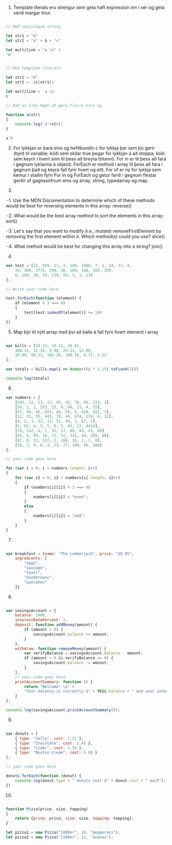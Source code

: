 
1. Template literals eru strengur sem geta haft expression inn í sér og geta verið margar línur.

```javascript

// Með venjulegum streng

let str1 = "b"
let str2 = "a" + b + "c"

let multiline = "a \n" + 
"b"


// Með template literals

let str1 = "b"
let str2 = `a${str1}c`

let multiline = `a \n 
b`

// Það er líka hægt að gera fleira eins og

function a(str)
{
    console.log('a'+str);
}

a`b`

```

2. For lykkjan er bara eins og hefðbundin c for lykkja þar sem þú gerir (býrð til variable; kóði sem skilar true þegar for lykkjan á að stoppa; kóði sem keyrir í hvert sinn til þess að breyta tölunni).  For in er til þess að fara í gegnum lyklanna á objecti.  ForEach er method í array til þess að fara í gegnum það og keyra fall fyrir hvert og eitt.  For of er ný for lykkja sem kemur í staðin fyrir For in og ForEach og getur farið i gegnum flestar gerðir af gagnasöfnum eins og array, string, typedarray og map.

3. 

⋅⋅1. Use the MDN Documentation to determine which of these methods would be best for reversing elements in this array:
    reverse()

⋅⋅2. What would be the best array method to sort the elements in this array:
    sort()

⋅⋅3. Let's say that you want to modify (i.e., mutate) removeFirstElement by removing the first element within it. Which method(s) could you use?
    slice()

⋅⋅4. What method would be best for changing this array into a string?
    join()

4. 

```javascript
var test = [12, 929, 11, 3, 199, 1000, 7, 1, 24, 37, 4,
    19, 300, 3775, 299, 36, 209, 148, 169, 299,
    6, 109, 20, 58, 139, 59, 3, 1, 139
];

// Write your code here

test.forEach(function (element) {
    if (element % 3 === 0)
    {
        test[test.indexOf(element)] += 100
    }
})
```

5. Map býr til nýtt array með því að kalla á fall fyrir hvert element í array

```javascript

var bills = [50.23, 19.12, 34.01,
    100.11, 12.15, 9.90, 29.11, 12.99,
    10.00, 99.22, 102.20, 100.10, 6.77, 2.22
];

var totals = bills.map(i => Number((i * 1.15).toFixed(2)))

console.log(totals)

```

6. 

```javascript
var numbers = [
    [243, 12, 23, 12, 45, 45, 78, 66, 223, 3],
    [34, 2, 1, 553, 23, 4, 66, 23, 4, 55],
    [67, 56, 45, 553, 44, 55, 5, 428, 452, 3],
    [12, 31, 55, 445, 79, 44, 674, 224, 4, 21],
    [4, 2, 3, 52, 13, 51, 44, 1, 67, 5],
    [5, 65, 4, 5, 5, 6, 5, 43, 23, 4424],
    [74, 532, 6, 7, 35, 17, 89, 43, 43, 66],
    [53, 6, 89, 10, 23, 52, 111, 44, 109, 80],
    [67, 6, 53, 537, 2, 168, 16, 2, 1, 8],
    [76, 7, 9, 6, 3, 73, 77, 100, 56, 100]
];

// your code goes here

for (var i = 0; i < numbers.length; i++)
{
    for (var i2 = 0; i2 < numbers[i].length; i2++)
    {
        if (numbers[i][i2] % 2 === 0)
        {
            numbers[i][i2] = "even";
        }
        else
        {
            numbers[i][i2] = "odd";
        }
    }
}
```

7. 

```javascript

var breakfast = {name: "The Lumberjack", price: "$9.95", 
    ingredients: [
        "eggs",
        "sausage",
        "toast",
        "hashbrowns",
        "pancakes"
    ]}

```

8. 

```javascript

var savingsAccount = {
    balance: 1000,
    interestRatePercent: 1,
    deposit: function addMoney(amount) {
        if (amount > 0) {
            savingsAccount.balance += amount;
        }
    },
    withdraw: function removeMoney(amount) {
        var verifyBalance = savingsAccount.balance - amount;
        if (amount > 0 && verifyBalance >= 0) {
            savingsAccount.balance -= amount;
        }
    },
    // your code goes here
    printAccountSummary: function () {
        return "Welcome! \n" +
        "Your balance is currently $" + this.balance + " and your interest rate is " + this.interestRatePercent + "%."
    }
};

console.log(savingsAccount.printAccountSummary());

```

9. 

```javascript

var donuts = [
    { type: "Jelly", cost: 1.22 },
    { type: "Chocolate", cost: 2.45 },
    { type: "Cider", cost: 1.59 },
    { type: "Boston Cream", cost: 5.99 }
];

// your code goes here

donuts.forEach(function (donut) {
    console.log(donut.type + " donuts cost $" + donut.cost + " each");
})

```


10. 

```javascript

function Pizza(price, size, topping)
{
    return {price: price, size: size, topping: topping};
}

let pizza1 = new Pizza("1000kr", 16, "pepperoni");
let pizza2 = new Pizza("1100kr", 12, "ananas");

```
